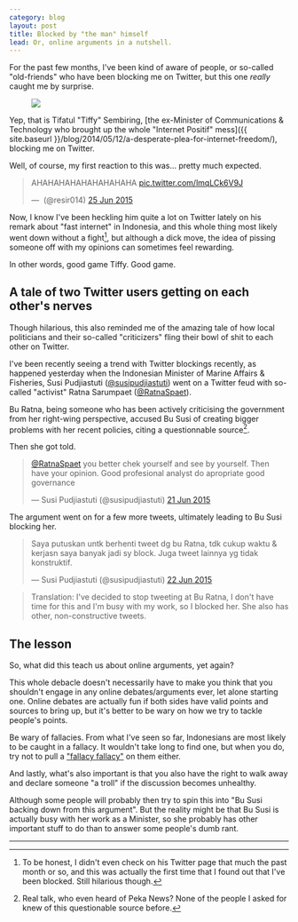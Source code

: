 ```yaml
---
category: blog
layout: post
title: Blocked by "the man" himself
lead: Or, online arguments in a nutshell.
---
```


For the past few months, I've been kind of aware of people, or so-called "old-friends" who have been blocking me on Twitter, but this one *really* caught me by surprise.

<figure>
  <img src="{{ site.baseurl }}/public/images/blog/tiffysembiring/2015-06-25_19-06-28.png">
</figure>

Yep, that is Tifatul "Tiffy" Sembiring, [the ex-Minister of Communications & Technology who brought up the whole "Internet Positif" mess]({{ site.baseurl }}/blog/2014/05/12/a-desperate-plea-for-internet-freedom/), blocking me on Twitter.

Well, of course, my first reaction to this was... pretty much expected.

<blockquote class="twitter-tweet"><p>AHAHAHAHAHAHAHAHAHA <a href="http://t.co/lmqLCk6V9J">pic.twitter.com/lmqLCk6V9J</a></p>— ️ (@resir014) <a href="https://twitter.com/resir014/status/613936272751460352">25 Jun 2015</a></blockquote>

Now, I know I've been heckling him quite a lot on Twitter lately on his remark about "fast internet" in Indonesia, and this whole thing most likely went down without a fight[^fn-1], but although a dick move, the idea of pissing someone off with my opinions can sometimes feel rewarding.

In other words, good game Tiffy. Good game.

## A tale of two Twitter users getting on each other's nerves

Though hilarious, this also reminded me of the amazing tale of how local politicians and their so-called "criticizers" fling their bowl of shit to each other on Twitter.

I've been recently seeing a trend with Twitter blockings recently, as happened yesterday when the Indonesian Minister of Marine Affairs & Fisheries, Susi Pudjiastuti ([@susipudjiastuti](https://twitter.com/susipudjiastuti)) went on a Twitter feud with so-called "activist" Ratna Sarumpaet ([@RatnaSpaet](https://twitter.com/RatnaSpaet)).

Bu Ratna, being someone who has been actively criticising the government from her right-wing perspective, accused Bu Susi of creating bigger problems with her recent policies, citing a questionnable source[^fn-2].

Then she got told.

<blockquote class="twitter-tweet"><p><a href="https://twitter.com/RatnaSpaet">@RatnaSpaet</a> you better chek yourself and see by yourself. Then have your opinion. Good profesional analyst do apropriate good governance</p>— Susi Pudjiastuti (@susipudjiastuti) <a href="https://twitter.com/susipudjiastuti/status/612455564988190721">21 Jun 2015</a></blockquote>

The argument went on for a few more tweets, ultimately leading to Bu Susi blocking her.

<blockquote class="twitter-tweet"><p>Saya putuskan untk berhenti tweet dg bu Ratna, tdk cukup waktu & kerjasn saya banyak jadi sy block. Juga tweet lainnya yg tidak konstruktif.</p>— Susi Pudjiastuti (@susipudjiastuti) <a href="https://twitter.com/susipudjiastuti/status/612827222211063808">22 Jun 2015</a></blockquote>

> Translation: I've decided to stop tweeting at Bu Ratna, I don't have time for this and I'm busy with my work, so I blocked her. She also has other, non-constructive tweets.

## The lesson

So, what did this teach us about online arguments, yet again?

This whole debacle doesn't necessarily have to make you think that you shouldn't engage in any online debates/arguments ever, let alone starting one. Online debates are actually fun if both sides have valid points and sources to bring up, but it's better to be wary on how we try to tackle people's points.

Be wary of fallacies. From what I've seen so far, Indonesians are most likely to be caught in a fallacy. It wouldn't take long to find one, but when you do, try not to pull a ["fallacy fallacy"](https://www.youtube.com/watch?v=oGBO-WMrlIQ) on them either.

And lastly, what's also important is that you also have the right to walk away and declare someone "a troll" if the discussion becomes unhealthy.

Although some people will probably then try to spin this into "Bu Susi backing down from this argument". But the reality might be that Bu Susi is actually busy with her work as a Minister, so she probably has other important stuff to do than to answer some people's dumb rant.

---

[^fn-1]: To be honest, I didn't even check on his Twitter page that much the past month or so, and this was actually the first time that I found out that I've been blocked. Still hilarious though.
[^fn-2]: Real talk, who even heard of Peka News? None of the people I asked for knew of this questionable source before.
